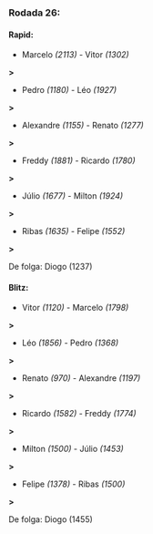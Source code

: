 ### Rodada 26:

#### Rapid:

* Marcelo *(2113)*     -     Vitor *(1302)*

 **>** 
* Pedro *(1180)*     -     Léo *(1927)*

 **>** 
* Alexandre *(1155)*     -     Renato *(1277)*

 **>** 
* Freddy *(1881)*     -     Ricardo *(1780)*

 **>** 
* Júlio *(1677)*     -     Milton *(1924)*

 **>** 
* Ribas *(1635)*     -     Felipe *(1552)*

 **>** 

De folga: Diogo (1237)

#### Blitz:

* Vitor *(1120)*     -     Marcelo *(1798)*

 **>** 
* Léo *(1856)*     -     Pedro *(1368)*

 **>** 
* Renato *(970)*     -     Alexandre *(1197)*

 **>** 
* Ricardo *(1582)*     -     Freddy *(1774)*

 **>** 
* Milton *(1500)*     -     Júlio *(1453)*

 **>** 
* Felipe *(1378)*     -     Ribas *(1500)*

 **>** 

De folga: Diogo (1455)

